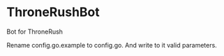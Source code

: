 ThroneRushBot
=============

Bot for ThroneRush

Rename config.go.example to config.go. And write to it valid parameters.